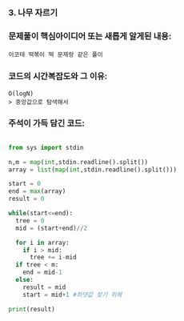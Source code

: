 ### 3. 나무 자르기

### 문제풀이 핵심아이디어 또는 새롭게 알게된 내용: 
    이코테 떡볶이 떡 문제랑 같은 풀이

            
### 코드의 시간복잡도와 그 이유:    
    O(logN)   
    > 중앙값으로 탐색해서

### 주석이 가득 담긴 코드:
```python

from sys import stdin

n,m = map(int,stdin.readline().split())
array = list(map(int,stdin.readline().split()))

start = 0
end = max(array)
result = 0

while(start<=end):
  tree = 0  
  mid = (start+end)//2

  for i in array:
    if i > mid:
      tree += i-mid
  if tree < m:
    end = mid-1
  else:
    result = mid
    start = mid+1 #최댓값 찾기 위해

print(result) 


```
